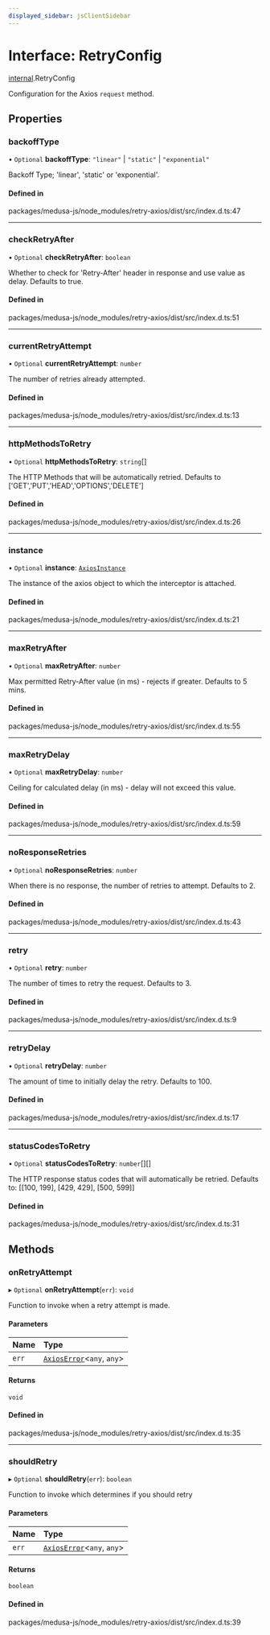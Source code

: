 ```yaml
---
displayed_sidebar: jsClientSidebar
---
```


# Interface: RetryConfig

[internal](../modules/internal.md).RetryConfig

Configuration for the Axios `request` method.

## Properties

### backoffType

• `Optional` **backoffType**: ``"linear"`` \| ``"static"`` \| ``"exponential"``

Backoff Type; 'linear', 'static' or 'exponential'.

#### Defined in

packages/medusa-js/node_modules/retry-axios/dist/src/index.d.ts:47

___

### checkRetryAfter

• `Optional` **checkRetryAfter**: `boolean`

Whether to check for 'Retry-After' header in response and use value as delay. Defaults to true.

#### Defined in

packages/medusa-js/node_modules/retry-axios/dist/src/index.d.ts:51

___

### currentRetryAttempt

• `Optional` **currentRetryAttempt**: `number`

The number of retries already attempted.

#### Defined in

packages/medusa-js/node_modules/retry-axios/dist/src/index.d.ts:13

___

### httpMethodsToRetry

• `Optional` **httpMethodsToRetry**: `string`[]

The HTTP Methods that will be automatically retried.
Defaults to ['GET','PUT','HEAD','OPTIONS','DELETE']

#### Defined in

packages/medusa-js/node_modules/retry-axios/dist/src/index.d.ts:26

___

### instance

• `Optional` **instance**: [`AxiosInstance`](internal.AxiosInstance.md)

The instance of the axios object to which the interceptor is attached.

#### Defined in

packages/medusa-js/node_modules/retry-axios/dist/src/index.d.ts:21

___

### maxRetryAfter

• `Optional` **maxRetryAfter**: `number`

Max permitted Retry-After value (in ms) - rejects if greater. Defaults to 5 mins.

#### Defined in

packages/medusa-js/node_modules/retry-axios/dist/src/index.d.ts:55

___

### maxRetryDelay

• `Optional` **maxRetryDelay**: `number`

Ceiling for calculated delay (in ms) - delay will not exceed this value.

#### Defined in

packages/medusa-js/node_modules/retry-axios/dist/src/index.d.ts:59

___

### noResponseRetries

• `Optional` **noResponseRetries**: `number`

When there is no response, the number of retries to attempt. Defaults to 2.

#### Defined in

packages/medusa-js/node_modules/retry-axios/dist/src/index.d.ts:43

___

### retry

• `Optional` **retry**: `number`

The number of times to retry the request.  Defaults to 3.

#### Defined in

packages/medusa-js/node_modules/retry-axios/dist/src/index.d.ts:9

___

### retryDelay

• `Optional` **retryDelay**: `number`

The amount of time to initially delay the retry.  Defaults to 100.

#### Defined in

packages/medusa-js/node_modules/retry-axios/dist/src/index.d.ts:17

___

### statusCodesToRetry

• `Optional` **statusCodesToRetry**: `number`[][]

The HTTP response status codes that will automatically be retried.
Defaults to: [[100, 199], [429, 429], [500, 599]]

#### Defined in

packages/medusa-js/node_modules/retry-axios/dist/src/index.d.ts:31

## Methods

### onRetryAttempt

▸ `Optional` **onRetryAttempt**(`err`): `void`

Function to invoke when a retry attempt is made.

#### Parameters

| Name | Type |
| :------ | :------ |
| `err` | [`AxiosError`](internal.AxiosError.md)<`any`, `any`\> |

#### Returns

`void`

#### Defined in

packages/medusa-js/node_modules/retry-axios/dist/src/index.d.ts:35

___

### shouldRetry

▸ `Optional` **shouldRetry**(`err`): `boolean`

Function to invoke which determines if you should retry

#### Parameters

| Name | Type |
| :------ | :------ |
| `err` | [`AxiosError`](internal.AxiosError.md)<`any`, `any`\> |

#### Returns

`boolean`

#### Defined in

packages/medusa-js/node_modules/retry-axios/dist/src/index.d.ts:39
